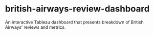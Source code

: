 # british-airways-review-dashboard
An interactive Tableau dashboard that presents breakdown of British Airways' reviews and metrics.

